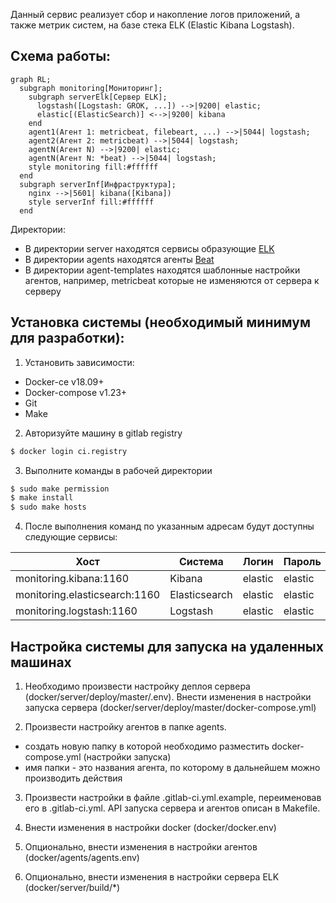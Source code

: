 Данный сервис реализует сбор и накопление логов приложений, а также метрик систем, на базе стека ELK (Elastic Kibana Logstash).

## Схема работы:

```mermaid
graph RL;
  subgraph monitoring[Мониторинг];
    subgraph serverElk[Сервер ELK];
      logstash([Logstash: GROK, ...]) -->|9200| elastic;
      elastic[(ElasticSearch)] <-->|9200| kibana
    end
    agent1(Агент 1: metricbeat, filebeart, ...) -->|5044| logstash;
    agent2(Агент 2: metricbeat) -->|5044| logstash;
    agentN(Агент N) -->|9200| elastic;
    agentN(Агент N: *beat) -->|5044| logstash;
    style monitoring fill:#ffffff
  end
  subgraph serverInf[Инфраструктура];
    nginx -->|5601| kibana([Kibana])
    style serverInf fill:#ffffff
  end
```

Директории:
*  В директории server находятся сервисы образующие [ELK](https://www.elastic.co/guide/en/elastic-stack-get-started/current/get-started-elastic-stack.html)
*  В директории agents находятся агенты [Beat](https://www.elastic.co/guide/index.html#_beats_collect_parse_and_ship)
*  В директории agent-templates находятся шаблонные настройки агентов, например, metricbeat которые не изменяются от 
сервера к серверу

## Установка системы (необходимый минимум для разработки):

1. Установить зависимости:
 - Docker-ce v18.09+
 - Docker-compose v1.23+
 - Git  
 - Make  

2. Авторизуйте машину в gitlab registry
```bash
$ docker login ci.registry
```

3. Выполните команды в рабочей директории
```bash
$ sudo make permission
$ make install
$ sudo make hosts
```

4. После выполнения команд по указанным адресам будут доступны следующие сервисы:

|            Хост             |   Система   | Логин | Пароль |
| --------------------------- | ----------- | ----- | ------ |
|monitoring.kibana:1160       |Kibana       |elastic|elastic |
|monitoring.elasticsearch:1160|Elasticsearch|elastic|elastic |
|monitoring.logstash:1160     |Logstash     |elastic|elastic |

## Настройка системы для запуска на удаленных машинах

1. Необходимо произвести настройку деплоя сервера (docker/server/deploy/master/.env). Внести изменения в настройки
 запуска сервера (docker/server/deploy/master/docker-compose.yml)

2. Произвести настройку агентов в папке agents.
 * создать новую папку в которой необходимо разместить docker-compose.yml (настройки запуска) 
 * имя папки - это названия агента, по которому в дальнейшем можно производить действия

3. Произвести настройки в файле .gitlab-ci.yml.example, переименовав его в .gitlab-ci.yml. API запуска сервера и агентов 
описан в Makefile.

4. Внести изменения в настройки docker (docker/docker.env)

5. Опционально, внести изменения в настройки агентов (docker/agents/agents.env)

6. Опционально, внести изменения в настройки сервера ELK (docker/server/build/*)